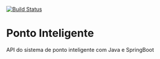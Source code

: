 [![Build Status](https://travis-ci.com/caioavsm/ponto-inteligente-api.svg?branch=master)](https://travis-ci.com/caioavsm/ponto-inteligente-api)

# Ponto Inteligente
API do sistema de ponto inteligente com Java e SpringBoot
